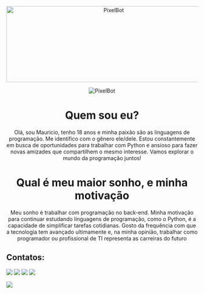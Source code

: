 <p align="center">
  <a href="https://discord.gg/wDv8xH78W2">
    <img src="https://share.creavite.co/6bdRwlrbHe1bZGc7.gif" height="200" width="550" alt="PixelBot" />
  </a>
</p>
<div align="center">

![PixelBot](https://img.shields.io/static/v1?label=PixelBot&message=v1.0.0&color=C167FF)

</div>

<h1 align="center">
  Quem sou eu?
</h1>
<p align="center">Olá, sou Mauricio, tenho 18 anos e minha paixão são as linguagens de programação. Me identifico com o gênero ele/dele. Estou constantemente em busca de oportunidades para trabalhar com Python e ansioso para fazer novas amizades que compartilhem o mesmo interesse. Vamos explorar o mundo da programação juntos!</p>
<h1 align="center">
  Qual é meu maior sonho, e minha motivação
</h1>
<p align="center">Meu sonho é trabalhar com programação no back-end. Minha motivação para continuar estudando linguagens de programação, como o Python, é a capacidade de simplificar tarefas cotidianas. Gosto da frequência com que a tecnologia tem avançado ultimamente e, na minha opinião, trabalhar como programador ou profissional de TI representa as carreiras do futuro</p>



## Contatos:
<div>
<a href="https://www.instagram.com/s_nightshadows/" target="_blank"><img loading="lazy" src="https://img.shields.io/badge/-Instagram-%23E4405F?style=for-the-badge&logo=instagram&logoColor=white" target="_blank"></a>
<a href=https://www.twitch.tv/mczinn__" target="_blank"><img loading="lazy" src="https://img.shields.io/badge/Twitch-9146FF?style=for-the-badge&logo=twitch&logoColor=white" target="_blank"></a>
<a href = "mailto:mauriciosouzaalves01@gmail.com"><img loading="lazy" src="https://img.shields.io/badge/Gmail-D14836?style=for-the-badge&logo=gmail&logoColor=white" target="_blank"></a>
<a href="https://www.linkedin.com/in/mauricio-souza-b920aa270/" target="_blank"><img loading="lazy" src="https://img.shields.io/badge/-LinkedIn-%230077B5?style=for-the-badge&logo=linkedin&logoColor=white" target="_blank"></a> 

<a href="https://discord.gg/wDv8xH78W2" target="_blank"><img loading="lazy" src="https://img.shields.io/badge/-Discord-502AFF?style=for-the-badge&logo=discord&logoColor=white" target="_blank"></a>  
</div>

